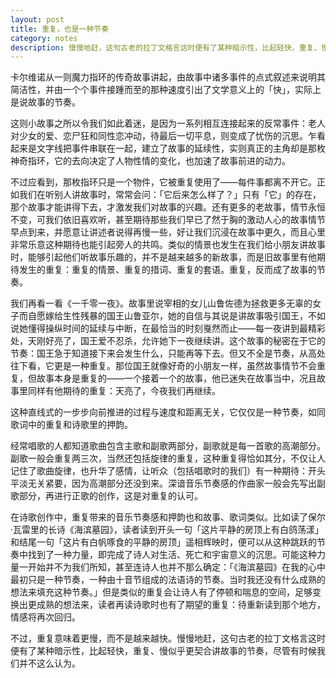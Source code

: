```yaml
---
layout: post
title: 重复，也是一种节奏
category: notes
description: 慢慢地赶，这句古老的拉丁文格言这时便有了某种暗示性，比起轻快，重复、慢似乎更契合讲故事的节奏。
---
```


卡尔维诺从一则魔力指环的传奇故事讲起，由故事中诸多事件的点式叙述来说明其简洁性，并由一个个事件接踵而至的那种速度引出了文学意义上的「快」，实际上是说故事的节奏。

这则小故事之所以令我们如此着迷，是因为一系列相互连接起来的反常事件：老人对少女的爱、恋尸狂和同性恋冲动，待最后一切平息，则变成了忧伤的沉思。乍看起来是文字线把事件串联在一起，建立了故事的延续性，实则真正的主角却是那枚神奇指环，它的去向决定了人物性情的变化，也加速了故事前进的动力。

不过应看到，那枚指环只是一个物件，它被重复使用了——每件事都离不开它。正如我们在听别人讲故事时，常常会问：「它后来怎么样了？」只有「它」的存在，那个故事才能讲得下去，才激发我们对故事的兴趣。还有更多的老故事，情节永恒不变，可我们依旧喜欢听，甚至期待那些我们早已了然于胸的激动人心的故事情节早点到来，并愿意让讲述者说得再慢一些，好让我们沉浸在故事中更久，而且心里非常乐意这种期待也能引起旁人的共鸣。类似的情景也发生在我们给小朋友讲故事时，能够引起他们听故事乐趣的，并不是越来越多的新故事，而是旧故事里有他期待发生的重复：重复的情景、重复的措词、重复的套语。重复，反而成了故事的节奏。

我们再看一看《一千零一夜》。故事里说宰相的女儿山鲁佐德为拯救更多无辜的女子而自愿嫁给生性残暴的国王山鲁亚尔，她的自信与其说是讲故事吸引国王，不如说她懂得操纵时间的延续与中断，在最恰当的时刻戛然而止——每一夜讲到最精彩处，天刚好亮了，国王爱不忍杀，允许她下一夜继续讲。这个故事的秘密在于它的节奏：国王急于知道接下来会发生什么，只能再等下去。但又不全是节奏，从高处往下看，它更是一种重复。那位国王就像好奇的小朋友一样，虽然故事情节不会重复，但故事本身是重复的——一个接着一个的故事，他已迷失在故事当中，况且故事里同样有他期待的重复：天亮了，今夜我们再继续。

这种直线式的一步步向前推进的过程与速度和距离无关，它仅仅是一种节奏，如同歌词中的重复和诗歌里的押韵。

经常唱歌的人都知道歌曲包含主歌和副歌两部分，副歌就是每一首歌的高潮部分。副歌一般会重复两三次，当然还包括旋律的重复，这种重复得恰如其分，不仅让人记住了歌曲旋律，也升华了感情，让听众（包括唱歌时的我们）有一种期待：开头平淡无关紧要，因为高潮部分还没到来。深谙音乐节奏感的作曲家一般会先写出副歌部分，再进行正歌的创作，这是对重复的认可。

在诗歌创作中，重复带来的音乐节奏感和押韵也和故事、歌词类似。比如读了保尔·瓦雷里的长诗《海滨墓园》，读者读到开头一句「这片平静的房顶上有白鸽荡漾」和结尾一句「这片有白帆啄食的平静的房顶」遥相辉映时，便可以从这种跳跃的节奏中找到了一种力量，即完成了诗人对生活、死亡和宇宙意义的沉思。可能这种力量一开始并不为我们所知，甚至连诗人也并不那么确定：「《海滨墓园》在我的心中最初只是一种节奏，一种由十音节组成的法语诗的节奏。当时我还没有什么成熟的想法来填充这种节奏。」但是类似的重复会让诗人有了停顿和喘息的空间，足够变换出更成熟的想法来，读者再读诗歌时也有了期望的重复：待重新读到那个地方，情感将再次回归。

不过，重复意味着更慢，而不是越来越快。慢慢地赶，这句古老的拉丁文格言这时便有了某种暗示性，比起轻快，重复、慢似乎更契合讲故事的节奏，尽管有时候我们并不这么认为。
